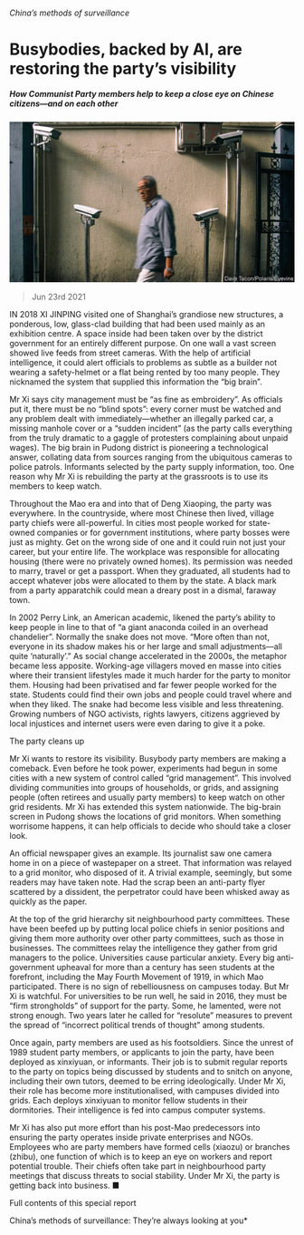 ###### China’s methods of surveillance

# Busybodies, backed by AI, are restoring the party’s visibility 

##### How Communist Party members help to keep a close eye on Chinese citizens—and on each other 

![image](images/20210626_srp561.jpg) 

> Jun 23rd 2021 

IN 2018 XI JINPING visited one of Shanghai’s grandiose new structures, a ponderous, low, glass-clad building that had been used mainly as an exhibition centre. A space inside had been taken over by the district government for an entirely different purpose. On one wall a vast screen showed live feeds from street cameras. With the help of artificial intelligence, it could alert officials to problems as subtle as a builder not wearing a safety-helmet or a flat being rented by too many people. They nicknamed the system that supplied this information the “big brain”.

Mr Xi says city management must be “as fine as embroidery”. As officials put it, there must be no “blind spots”: every corner must be watched and any problem dealt with immediately—whether an illegally parked car, a missing manhole cover or a “sudden incident” (as the party calls everything from the truly dramatic to a gaggle of protesters complaining about unpaid wages). The big brain in Pudong district is pioneering a technological answer, collating data from sources ranging from the ubiquitous cameras to police patrols. Informants selected by the party supply information, too. One reason why Mr Xi is rebuilding the party at the grassroots is to use its members to keep watch.


Throughout the Mao era and into that of Deng Xiaoping, the party was everywhere. In the countryside, where most Chinese then lived, village party chiefs were all-powerful. In cities most people worked for state-owned companies or for government institutions, where party bosses were just as mighty. Get on the wrong side of one and it could ruin not just your career, but your entire life. The workplace was responsible for allocating housing (there were no privately owned homes). Its permission was needed to marry, travel or get a passport. When they graduated, all students had to accept whatever jobs were allocated to them by the state. A black mark from a party apparatchik could mean a dreary post in a dismal, faraway town.

In 2002 Perry Link, an American academic, likened the party’s ability to keep people in line to that of “a giant anaconda coiled in an overhead chandelier”. Normally the snake does not move. “More often than not, everyone in its shadow makes his or her large and small adjustments—all quite ‘naturally’.” As social change accelerated in the 2000s, the metaphor became less apposite. Working-age villagers moved en masse into cities where their transient lifestyles made it much harder for the party to monitor them. Housing had been privatised and far fewer people worked for the state. Students could find their own jobs and people could travel where and when they liked. The snake had become less visible and less threatening. Growing numbers of NGO activists, rights lawyers, citizens aggrieved by local injustices and internet users were even daring to give it a poke.

The party cleans up

Mr Xi wants to restore its visibility. Busybody party members are making a comeback. Even before he took power, experiments had begun in some cities with a new system of control called “grid management”. This involved dividing communities into groups of households, or grids, and assigning people (often retirees and usually party members) to keep watch on other grid residents. Mr Xi has extended this system nationwide. The big-brain screen in Pudong shows the locations of grid monitors. When something worrisome happens, it can help officials to decide who should take a closer look.

An official newspaper gives an example. Its journalist saw one camera home in on a piece of wastepaper on a street. That information was relayed to a grid monitor, who disposed of it. A trivial example, seemingly, but some readers may have taken note. Had the scrap been an anti-party flyer scattered by a dissident, the perpetrator could have been whisked away as quickly as the paper.

At the top of the grid hierarchy sit neighbourhood party committees. These have been beefed up by putting local police chiefs in senior positions and giving them more authority over other party committees, such as those in businesses. The committees relay the intelligence they gather from grid managers to the police. Universities cause particular anxiety. Every big anti-government upheaval for more than a century has seen students at the forefront, including the May Fourth Movement of 1919, in which Mao participated. There is no sign of rebelliousness on campuses today. But Mr Xi is watchful. For universities to be run well, he said in 2016, they must be “firm strongholds” of support for the party. Some, he lamented, were not strong enough. Two years later he called for “resolute” measures to prevent the spread of “incorrect political trends of thought” among students.

Once again, party members are used as his footsoldiers. Since the unrest of 1989 student party members, or applicants to join the party, have been deployed as xinxiyuan, or informants. Their job is to submit regular reports to the party on topics being discussed by students and to snitch on anyone, including their own tutors, deemed to be erring ideologically. Under Mr Xi, their role has become more institutionalised, with campuses divided into grids. Each deploys xinxiyuan to monitor fellow students in their dormitories. Their intelligence is fed into campus computer systems.

Mr Xi has also put more effort than his post-Mao predecessors into ensuring the party operates inside private enterprises and NGOs. Employees who are party members have formed cells (xiaozu) or branches (zhibu), one function of which is to keep an eye on workers and report potential trouble. Their chiefs often take part in neighbourhood party meetings that discuss threats to social stability. Under Mr Xi, the party is getting back into business. ■

Full contents of this special report



China’s methods of surveillance: They’re always looking at you*





